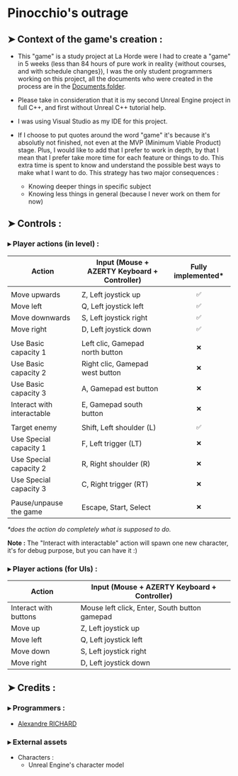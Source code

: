 # Pinocchio's outrage

## ➤ Context of the game's creation :
- This "game" is a study project at La Horde were I had to create a "game" in 5 weeks (less than 84 hours of pure work in reality {without courses, and with schedule changes}), I was the only student programmers working on this project, all the documents who were created in the process are in the [Documents folder](https://github.com/Alexandre94fr/Pinocchio_s-outrage/tree/main/Documents).

- Please take in consideration that it is my second Unreal Engine project in full C++, and first without Unreal C++ tutorial help.

- I was using Visual Studio as my IDE for this project.

- If I choose to put quotes around the word "game" it's because it's absolutly not finished, not even at the MVP (Minimum Viable Product) stage. Plus, I would like to add that I prefer to work in depth, by that I mean that I prefer take more time for each feature or things to do. This extra time is spent to know and understand the possible best ways to make what I want to do. This strategy has two major consequences :
  - Knowing deeper things in specific subject
  - Knowing less things in general (because I never work on them for now)

## ➤ Controls :

### ▸ Player actions (in level) :
| Action                                                    | Input (Mouse + AZERTY Keyboard + Controller)                        | Fully implemented*  |
|-----------------------------------------------------------|---------------------------------------------------------------------|:-------------------:|
|                                                           |                                                                     |                     |
| Move upwards                                              | Z, Left joystick up                                                 | `✅`                | 
| Move left                                                 | Q, Left joystick left                                               | `✅`                |
| Move downwards                                            | S, Left joystick right                                              | `✅`                |
| Move right                                                | D, Left joystick down                                               | `✅`                |
|                                                           |                                                                     |                     |
| Use Basic capacity 1                                      | Left clic, Gamepad north button                                     | `❌`                |
| Use Basic capacity 2                                      | Right clic, Gamepad west button                                     | `❌`                |
| Use Basic capacity 3                                      | A, Gamepad est button                                               | `❌`                |
| Interact with interactable                                | E, Gamepad south button                                             | `❌`                |
|                                                           |                                                                     |                     |
| Target enemy                                              | Shift, Left shoulder (L)                                            | `✅`                |
| Use Special capacity 1                                    | F, Left trigger (LT)                                                | `❌`                |
| Use Special capacity 2                                    | R, Right shoulder (R)                                               | `❌`                |
| Use Special capacity 3                                    | C, Right trigger (RT)                                               | `❌`                |
|                                                           |                                                                     |                     |
| Pause/unpause the game                                    | Escape, Start, Select                                               | `❌`                |

_*does the action do completely what is supposed to do._

**Note :** The "Interact with interactable" action will spawn one new character, it's for debug purpose, but you can have it :)


### ▸ Player actions (for UIs) :
| Action                                                    | Input (Mouse + AZERTY Keyboard + Controller)                        |
|-----------------------------------------------------------|---------------------------------------------------------------------|
| Interact with buttons                                     | Mouse left click, Enter, South button gamepad                       |
| Move up                                                   | Z, Left joystick up                                                 |
| Move left                                                 | Q, Left joystick left                                               |
| Move down                                                 | S, Left joystick right                                              |
| Move right                                                | D, Left joystick down                                               |

## ➤ Credits :

### ▸ Programmers :
- [Alexandre RICHARD](https://github.com/Alexandre94fr)

### ▸ External assets
- Characters :
  - Unreal Engine's character model

